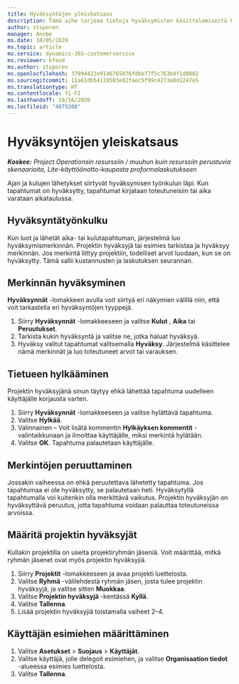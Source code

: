 ```yaml
---
title: Hyväksyntöjen yleiskatsaus
description: Tämä aihe tarjoaa tietoja hyväksymisten käsittelemisestä Project Operationsissa.
author: stsporen
manager: Annbe
ms.date: 10/05/2020
ms.topic: article
ms.service: dynamics-365-customerservice
ms.reviewer: kfend
ms.author: stsporen
ms.openlocfilehash: 37994422e9146765076fdbb77f5c763b4f1d0802
ms.sourcegitcommit: 11a61db54119503e82faec5f99c4273e8d1247e5
ms.translationtype: HT
ms.contentlocale: fi-FI
ms.lasthandoff: 10/16/2020
ms.locfileid: "4075208"
---
```

# <a name="approvals-overview"></a>Hyväksyntöjen yleiskatsaus

_**Koskee:** Project Operationsin resurssiin / muuhun kuin resurssiin perustuvia skenaarioita, Lite-käyttöönotto-kaupasta proformalaskutukseen_

Ajan ja kulujen lähetykset siirtyvät hyväksymisen työnkulun läpi. Kun tapahtumat on hyväksytty, tapahtumat kirjataan toteutuneisiin tai aika varataan aikataulussa.

## <a name="approvals-workflow"></a>Hyväksyntätyönkulku
Kun luot ja lähetät aika- tai kulutapahtuman, järjestelmä luo hyväksymismerkinnän. Projektin hyväksyjä tai esimies tarkistaa ja hyväksyy merkinnän. Jos merkintä liittyy projektiin, todelliset arvot luodaan, kun se on hyväksytty. Tämä sallii kustannusten ja laskutuksen seurannan. 

## <a name="approve-an-entry"></a>Merkinnän hyväksyminen
**Hyväksynnät** -lomakkeen avulla voit siirtyä eri näkymien välillä niin, että voit tarkastella eri hyväksyntöjen tyyppejä.
  
1. Siirry **Hyväksynnät** -lomakkeeseen ja valitse **Kulut** , **Aika** tai **Peruutukset**.
2. Tarkista kukin hyväksyntä ja valitse ne, jotka haluat hyväksyä.
3. Hyväksy valitut tapahtumat valitsemalla **Hyväksy**.
Järjestelmä käsittelee nämä merkinnät ja luo toteutuneet arvot tai varauksen.

## <a name="reject-an-entry"></a>Tietueen hylkääminen
Projektin hyväksyjänä sinun täytyy ehkä lähettää tapahtuma uudelleen käyttäjälle korjausta varten.
  
1. Siirry **Hyväksynnät** -lomakkeeseen ja valitse hylättävä tapahtuma. 
2. Valitse **Hylkää**.
3. Valinnainen – Voit lisätä kommentin **Hylkäyksen kommentit** -valintaikkunaan ja ilmoittaa käyttäjälle, miksi merkintä hylätään.
4. Valitse **OK**. Tapahtuma palautetaan käyttäjälle.
  
## <a name="recall-entries"></a>Merkintöjen peruuttaminen
Jossakin vaiheessa on ehkä peruutettava lähetetty tapahtuma. Jos tapahtumaa ei ole hyväksytty, se palautetaan heti. Hyväksytyllä tapahtumalla voi kuitenkin olla merkittävä vaikutus. Projektin hyväksyjän on hyväksyttävä peruutus, jotta tapahtuma voidaan palauttaa toteutuneissa arvoissa.

## <a name="specify-project-approvers"></a>Määritä projektin hyväksyjät
Kullakin projektilla on useita projektiryhmän jäseniä. Voit määrittää, mitkä ryhmän jäsenet ovat myös projektin hyväksyjiä.

1. Siirry **Projektit** -lomakkeeseen ja avaa projekti luettelosta.
2. Valitse **Ryhmä** -välilehdestä ryhmän jäsen, josta tulee projektin hyväksyjä, ja valitse sitten **Muokkaa**.
3. Valitse **Projektin hyväksyjä** -kentässä **Kyllä**.
4. Valitse **Tallenna**.
5. Lisää projektin hyväksyjiä toistamalla vaiheet 2–4.

## <a name="configure-the-users-manager"></a>Käyttäjän esimiehen määrittäminen

1. Valitse **Asetukset** > **Suojaus** > **Käyttäjät**.
2. Valitse käyttäjä, jolle delegoit esimiehen, ja valitse **Organisaation tiedot** -alueessa esimies luettelosta. 
3. Valitse **Tallenna**.


